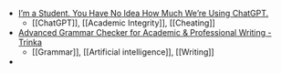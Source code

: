 - [I’m a Student. You Have No Idea How Much We’re Using ChatGPT.](https://www.chronicle.com/article/im-a-student-you-have-no-idea-how-much-were-using-chatgpt)
	- [[ChatGPT]], [[Academic Integrity]], [[Cheating]]
- [Advanced Grammar Checker for Academic & Professional Writing - Trinka](https://www.trinka.ai/)
	- [[Grammar]], [[Artificial intelligence]], [[Writing]]
-